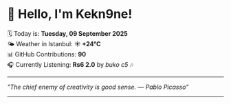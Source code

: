 # 👋 Hello, I'm Kekn9ne!

🗓️ Today is: **Tuesday, 09 September 2025**  
🌤️ Weather in Istanbul: **☀️   +24°C**  
📊 GitHub Contributions: **90**  
🎧 Currently Listening: **Rs6 2.0** by *buko c5* 🎶

---

_"The chief enemy of creativity is good sense. — *Pablo Picasso*"_

---
